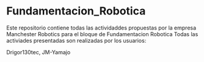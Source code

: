 # Fundamentacion_Robotica

Este repositorio contiene todas las actividaddes propuestas por la empresa Manchester Robotics para el bloque de Fundamentacion Robotica
Todas las activiades presentadas son realizadas por los usuarios:

Drigor130tec,
JM-Yamajo

